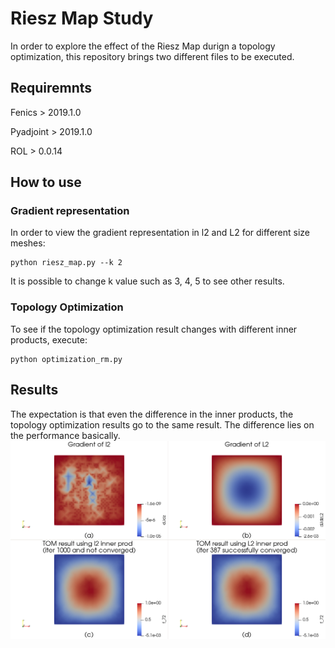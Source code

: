 # Riesz Map Study
  In order to explore the effect of the Riesz Map durign a topology optimization, this repository brings two different files to be executed.

## Requiremnts
Fenics > 2019.1.0

Pyadjoint > 2019.1.0

ROL > 0.0.14

## How to use
### Gradient representation
In order to view the gradient representation in l2 and L2 for different size meshes:
```
python riesz_map.py --k 2
```
It is possible to change k value such as 3, 4, 5 to see other results.

### Topology Optimization
To see if the topology optimization result changes with different inner products, execute:
```
python optimization_rm.py
```
## Results
The expectation is that even the difference in the inner products, the topology optimization results go to the same result. The difference lies on the performance basically.
![l2 vs L2](https://github.com/bruno-caldas/riesz_representation/raw/master/figures/result_l2_vs_L2.png)
